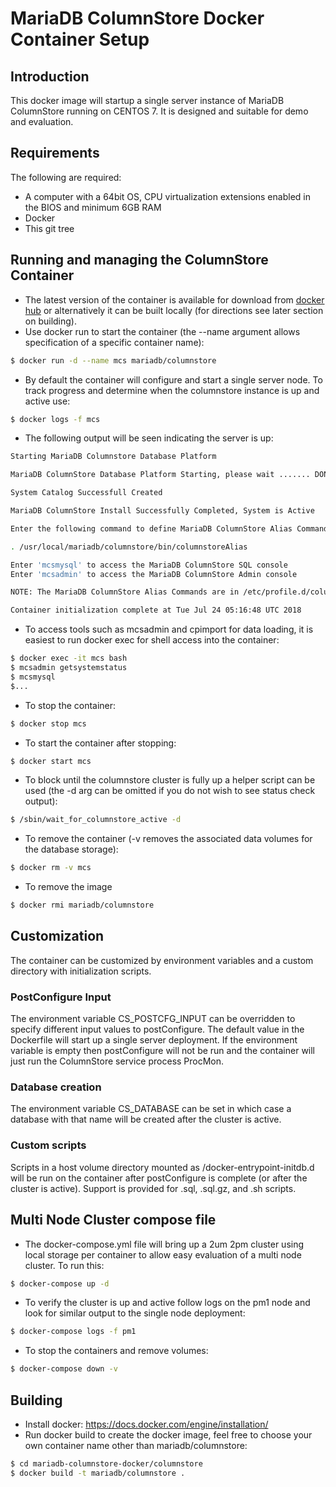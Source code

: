 # MariaDB ColumnStore Docker Container Setup

## Introduction
This docker image will startup a single server instance of MariaDB ColumnStore running on CENTOS 7. It is designed and suitable for demo and evaluation.

## Requirements
The following are required:
- A computer with a 64bit OS, CPU virtualization extensions enabled in the BIOS and minimum 6GB RAM
- Docker
- This git tree


## Running and managing the ColumnStore Container
- The latest version of the container is available for download from [docker hub](https://hub.docker.com/r/mariadb/columnstore/) or alternatively it can be built locally (for directions see later section on building).
- Use docker run to start the container (the --name argument allows specification of a specific container name):

```sh
$ docker run -d --name mcs mariadb/columnstore
```
- By default the container will configure and start a single server node. To track progress and determine when the columnstore instance is up and active use:

```sh
$ docker logs -f mcs
```

- The following output will be seen indicating the server is up:

```sh
Starting MariaDB Columnstore Database Platform

MariaDB ColumnStore Database Platform Starting, please wait ....... DONE

System Catalog Successfull Created

MariaDB ColumnStore Install Successfully Completed, System is Active

Enter the following command to define MariaDB ColumnStore Alias Commands

. /usr/local/mariadb/columnstore/bin/columnstoreAlias

Enter 'mcsmysql' to access the MariaDB ColumnStore SQL console
Enter 'mcsadmin' to access the MariaDB ColumnStore Admin console

NOTE: The MariaDB ColumnStore Alias Commands are in /etc/profile.d/columnstoreAlias.sh

Container initialization complete at Tue Jul 24 05:16:48 UTC 2018
```

- To access tools such as mcsadmin and cpimport for data loading, it is easiest to run docker exec for shell access into the container:

```sh
$ docker exec -it mcs bash
$ mcsadmin getsystemstatus
$ mcsmysql
$...
```
- To stop the container:

```sh
$ docker stop mcs
```
- To start the container after stopping:

```sh
$ docker start mcs
```

- To block until the columnstore cluster is fully up a helper script can be used (the -d arg can be omitted if you do not wish to see status check output):

```sh
$ /sbin/wait_for_columnstore_active -d
```

- To remove the container (-v removes the associated data volumes for the database storage):

```sh
$ docker rm -v mcs
```

- To remove the image

```sh
$ docker rmi mariadb/columnstore
```
## Customization
The container can be customized by environment variables and a custom directory with initialization scripts.

### PostConfigure Input
The environment variable CS_POSTCFG_INPUT can be overridden to specify different input values to postConfigure. The default value in the Dockerfile will start up a single server deployment. If the environment variable is empty then postConfigure will not be run and the container will just run the ColumnStore service process ProcMon.

### Database creation
The environment variable CS_DATABASE can be set in which case a database with that name will be created after the cluster is active.

### Custom scripts
Scripts in a host volume directory mounted as /docker-entrypoint-initdb.d will be run on the container after postConfigure is complete (or after the cluster is active). Support is provided for .sql, .sql.gz, and .sh scripts.

## Multi Node Cluster compose file
- The docker-compose.yml file will bring up a 2um 2pm cluster using local storage
per container to allow easy evaluation of a multi node cluster. To run this:

```sh
$ docker-compose up -d
```

- To verify the cluster is up and active follow logs on the pm1 node and look for
similar output to the single node deployment:

```sh
$ docker-compose logs -f pm1
```

- To stop the containers and remove volumes:

```sh
$ docker-compose down -v
```


## Building
- Install docker: https://docs.docker.com/engine/installation/
- Run docker build to create the docker image, feel free to choose your own container name other than mariadb/columnstore:

```sh
$ cd mariadb-columnstore-docker/columnstore
$ docker build -t mariadb/columnstore .
```
